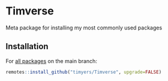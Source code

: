 
# Timverse

<!-- badges: start -->
<!-- badges: end -->

Meta package for installing my most commonly used packages

## Installation

For [all packages](https://github.com/timyers/Timverse/blob/main/DESCRIPTION) on the main branch:

``` r
remotes::install_github("timyers/Timverse", upgrade=FALSE)
```
